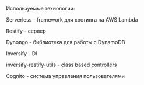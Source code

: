 Используемые технологии:

Serverless - framework для хостинга на AWS Lambda

Restify - сервер

Dynongo - библиотека для работы с DynamoDB

Inversify - DI

inversify-restify-utils - class based controllers

Cognito - система управления пользователями
